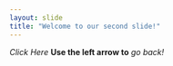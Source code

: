 ```yaml
---
layout: slide
title: "Welcome to our second slide!"
---
```

*Click Here*
**Use the left arrow to** *go back!*
